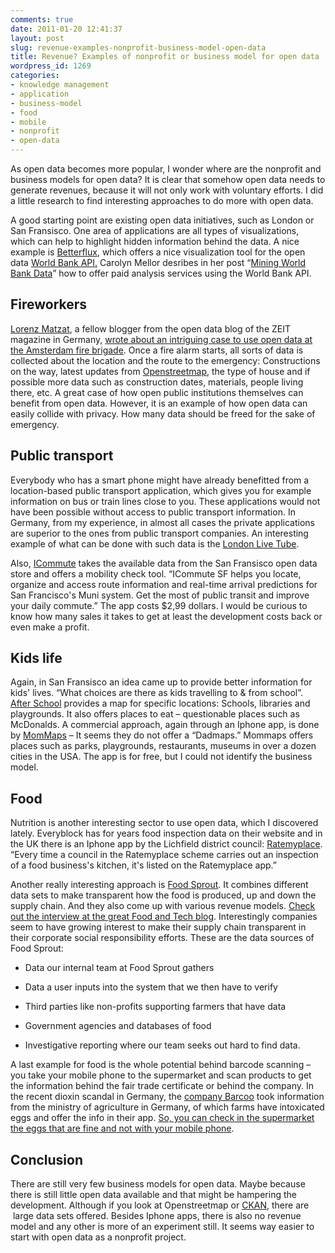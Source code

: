 ```yaml
---
comments: true
date: 2011-01-20 12:41:37
layout: post
slug: revenue-examples-nonprofit-business-model-open-data
title: Revenue? Examples of nonprofit or business model for open data
wordpress_id: 1269
categories:
- knowledge management
- application
- business-model
- food
- mobile
- nonprofit
- open-data
---
```


As open data becomes more popular, I wonder where are the nonprofit and business models for open data? It is clear that somehow open data needs to generate revenues, because it will not only work with voluntary efforts. I did a little research to find interesting approaches to do more with open data.



A good starting point are existing open data initiatives, such as London or San Fransisco. One area of applications are all types of visualizations, which can help to highlight hidden information behind the data. A nice example is [Betterflux](http://www.betterworldflux.com/), which offers a nice visualization tool for the open data [World Bank API.](http://data.worldbank.org/developers) Carolyn Mellor desribes in her post “[Mining World Bank Data](https://www.x.com/docs/DOC-2841)” how to offer paid analysis services using the World Bank API.


## Fireworkers


[Lorenz Matzat](http://twitter.com/lorz), a fellow blogger from the open data blog of the ZEIT magazine in Germany, [wrote about an intriguing case to use open data at the Amsterdam fire brigade](http://blog.zeit.de/open-data/2010/12/23/open-data-feuerwehr/). Once a fire alarm starts, all sorts of data is collected about the location and the route to the emergency: Constructions on the way, latest updates from [Openstreetmap](http://blog.zeit.de/open-data/2010/12/23/open-data-feuerwehr/), the type of house and if possible more data such as construction dates, materials, people living there, etc. A great case of how open public institutions themselves can benefit from open data. However, it is an example of how open data can easily collide with privacy. How many data should be freed for the sake of emergency.


## Public transport


Everybody who has a smart phone might have already benefitted from a location-based public transport application, which gives you for example information on bus or train lines close to you. These applications would not have been possible without access to public transport information. In Germany, from my experience, in almost all cases the private applications are superior to the ones from public transport companies. An interesting example of what can be done with such data is the [London Live Tube](http://traintimes.org.uk/map/tube).

Also, [ICommute](http://www.apptight.com/ICommuteSF.aspx) takes the available data from the San Fransisco open data store and offers a mobility check tool. “ICommute SF helps you locate, organize and access route information and real-time arrival predictions for San Francisco's Muni system. Get the most of public transit and improve your daily commute.” The app costs $2,99 dollars. I would be curious to know how many sales it takes to get at least the development costs back or even make a profit.


## Kids life


Again, in San Fransisco an idea came up to provide better information for kids' lives. “What choices are there as kids travelling to & from school”. [After School](http://www.afterschoolsf.org) provides a map for specific locations: Schools, libraries and playgrounds. It also offers places to eat – questionable places such as McDonalds. A commercial approach, again through an Iphone app, is done by [MomMaps](http://kidsplayguide.com) – It seems they do not offer a “Dadmaps.” Mommaps offers places such as parks, playgrounds, restaurants, museums in over a dozen cities in the USA. The app is for free, but I could not identify the business model.


## Food


Nutrition is another interesting sector to use open data, which I discovered lately. Everyblock has for years food inspection data on their website and in the UK there is an Iphone app by the Lichfield district council: [Ratemyplace](http://www.lichfielddc.gov.uk/site/scripts/documents_info.php?documentID=1237). “Every time a council in the Ratemyplace scheme carries out an inspection of a food business's kitchen, it's listed on the Ratemyplace app.”

Another really interesting approach is [Food Sprout](http://www.foodsprout.com/). It combines different data sets to make transparent how the food is produced, up and down the supply chain. And they also come up with various revenue models. [Check out the interview at the great Food and Tech blog](http://www.foodandtechconnect.com/site/2011/01/food-sprout-mapping-the-food-supply-chain/). Interestingly companies seem to have growing interest to make their supply chain transparent in their corporate social responsibility efforts. These are the data sources of Food Sprout:






	
  * Data our internal team at Food Sprout gathers

	
  * Data a user inputs into the system that we then have to verify

	
  * Third parties like non-profits supporting farmers that have data

	
  * Government agencies and databases of food

	
  * Investigative reporting where our team seeks out hard to find data.





A last example for food is the whole potential behind barcode scanning – you take your mobile phone to the supermarket and scan products to get the information behind the fair trade certificate or behind the company. In the recent dioxin scandal in Germany, the [company Barcoo](http://blog.barcoo.com) took information from the ministry of agriculture in Germany, of which farms have intoxicated eggs and offer the info in their app. [So, you can check in the supermarket the eggs that are fine and not with your mobile phone](http://blog.barcoo.com/2011/01/06/barcoo-erkennt-mit-dioxin-belastete-eier/).


## Conclusion


There are still very few business models for open data. Maybe because there is still little open data available and that might be hampering the development. Although if you look at Openstreetmap or [CKAN](http://ckan.net/), there are  large data sets offered. Besides Iphone apps, there is also no revenue model and any other is more of an experiment still. It seems way easier to start with open data as a nonprofit project.
